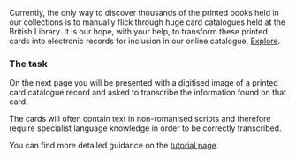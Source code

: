 Currently, the only way to discover thousands of the printed books held in our
collections is to manually flick through huge card catalogues held at the British Library.
It is our hope, with your help, to transform these printed cards into electronic
records for inclusion in our online catalogue, [Explore](http://explore.bl.uk/).


### The task

On the next page you will be presented with a digitised image of a printed card
catalogue record and asked to transcribe the information found on that card.

The cards will often contain text in non-romanised scripts and therefore require
specialist language knowledge in order to be correctly transcribed.

You can find more detailed guidance on the [tutorial page](./tutorial).